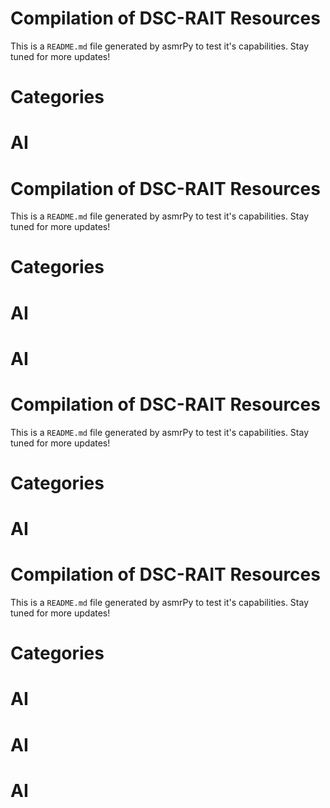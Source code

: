 


Compilation of DSC-RAIT Resources
=================================
This is a ``README.md`` file generated by asmrPy to test it's capabilities. Stay tuned for more updates!
# Categories


# AI



Compilation of DSC-RAIT Resources
=================================
This is a ``README.md`` file generated by asmrPy to test it's capabilities. Stay tuned for more updates!
# Categories


# AI

# AI



Compilation of DSC-RAIT Resources
=================================
This is a ``README.md`` file generated by asmrPy to test it's capabilities. Stay tuned for more updates!
# Categories


# AI



Compilation of DSC-RAIT Resources
=================================
This is a ``README.md`` file generated by asmrPy to test it's capabilities. Stay tuned for more updates!
# Categories


# AI

# AI

# AI
